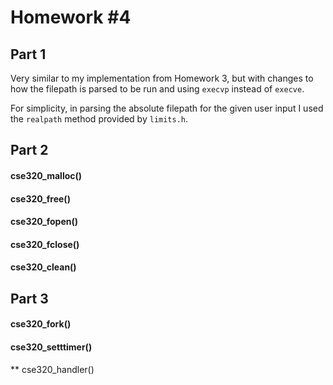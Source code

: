 # Homework #4

## Part 1

Very similar to my implementation from Homework 3, but with changes to how the filepath is parsed to be run and using `execvp` instead of `execve`.

For simplicity, in parsing the absolute filepath for the given user input I used the `realpath` method provided by `limits.h`.


## Part 2

#### cse320_malloc()

	

#### cse320_free()

	

#### cse320_fopen()

	

#### cse320_fclose()

	

#### cse320_clean()

	

## Part 3

#### cse320_fork()

	

#### cse320_setttimer()

		

** cse320_handler()

	
